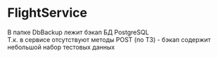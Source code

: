 # FlightService
В папке DbBackup лежит бэкап БД PostgreSQL<br>
Т.к. в сервисе отсутствуют методы POST (по ТЗ) - бэкап содержит небольшой набор тестовых данных
